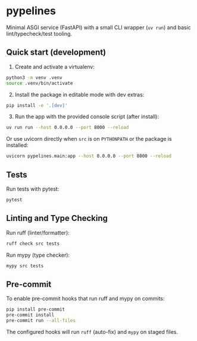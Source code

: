 # pypelines

Minimal ASGI service (FastAPI) with a small CLI wrapper (`uv run`) and basic lint/typecheck/test tooling.

## Quick start (development)

1. Create and activate a virtualenv:

```bash
python3 -m venv .venv
source .venv/bin/activate
```

2. Install the package in editable mode with dev extras:

```bash
pip install -e '.[dev]'
```

3. Run the app with the provided console script (after install):

```bash
uv run run --host 0.0.0.0 --port 8000 --reload
```

Or use uvicorn directly when `src` is on `PYTHONPATH` or the package is installed:

```bash
uvicorn pypelines.main:app --host 0.0.0.0 --port 8000 --reload
```

## Tests

Run tests with pytest:

```bash
pytest
```

## Linting and Type Checking

Run ruff (linter/formatter):

```bash
ruff check src tests
```

Run mypy (type checker):

```bash
mypy src tests
```

## Pre-commit

To enable pre-commit hooks that run ruff and mypy on commits:

```bash
pip install pre-commit
pre-commit install
pre-commit run --all-files
```

The configured hooks will run `ruff` (auto-fix) and `mypy` on staged files.
